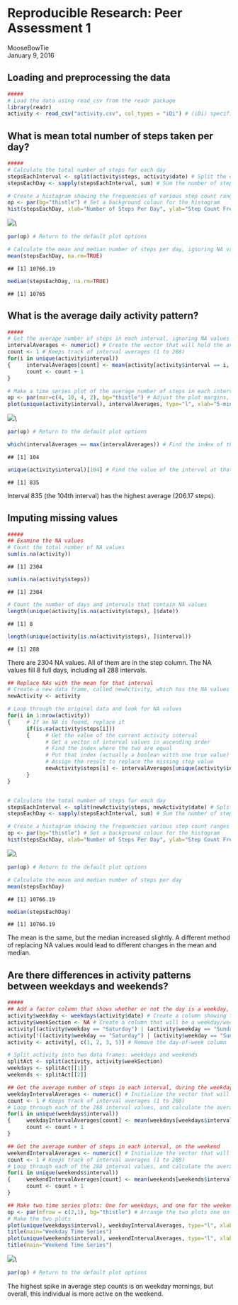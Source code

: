 # Reproducible Research: Peer Assessment 1
MooseBowTie  
January 9, 2016  

## Loading and preprocessing the data

```r
#####
# Load the data using read_csv from the readr package
library(readr)
activity <- read_csv("activity.csv", col_types = "iDi") # (iDi) specifies (integer, Date, and integer) for the classes of the 3 columns
```


## What is mean total number of steps taken per day?

```r
#####
# Calculate the total number of steps for each day
stepsEachInterval <- split(activity$steps, activity$date) # Split the data by date
stepsEachDay <- sapply(stepsEachInterval, sum) # Sum the number of steps in each day

# Create a histagram showing the frequencies of various step count ranges
op <- par(bg="thistle") # Set a background colour for the histogram
hist(stepsEachDay, xlab="Number of Steps Per Day", ylab="Step Count Frequency", main="Histogram of Daily Step Totals", col="steelblue1")
```

![](PA1_template_files/figure-html/unnamed-chunk-2-1.png)\

```r
par(op) # Return to the default plot options

# Calculate the mean and median number of steps per day, ignoring NA values
mean(stepsEachDay, na.rm=TRUE)
```

```
## [1] 10766.19
```

```r
median(stepsEachDay, na.rm=TRUE)
```

```
## [1] 10765
```


## What is the average daily activity pattern?

```r
#####
# Get the average number of steps in each interval, ignoring NA values
intervalAverages <- numeric() # Create the vector that will hold the average of the step counts
count <- 1 # Keeps track of interval averages (1 to 288)
for(i in unique(activity$interval))
{     intervalAverages[count] <- mean(activity[activity$interval == i, ]$steps, na.rm = TRUE)
      count <- count + 1
}

# Make a time series plot of the average number of steps in each interval
op <- par(mar=c(4, 10, 4, 2), bg="thistle") # Adjust the plot margins, and set a background colour
plot(unique(activity$interval), intervalAverages, type="l", xlab="5-minute Intervals", ylab="Interval Averages", main="Time Series Step Analysis", col="steelblue1", lwd="2")
```

![](PA1_template_files/figure-html/unnamed-chunk-3-1.png)\

```r
par(op) # Return to the default plot options

which(intervalAverages == max(intervalAverages)) # Find the index of the interval with the maximun average step count
```

```
## [1] 104
```

```r
unique(activity$interval)[104] # Find the value of the interval at that index
```

```
## [1] 835
```
Interval 835 (the 104th interval) has the highest average (206.17 steps).


## Imputing missing values

```r
#####
## Examine the NA values
# Count the total number of NA values
sum(is.na(activity))
```

```
## [1] 2304
```

```r
sum(is.na(activity$steps))
```

```
## [1] 2304
```

```r
# Count the number of days and intervals that contain NA values
length(unique(activity[is.na(activity$steps), ]$date))
```

```
## [1] 8
```

```r
length(unique(activity[is.na(activity$steps), ]$interval))
```

```
## [1] 288
```
There are 2304 NA values.  All of them are in the step column.
The NA values fill 8 full days, including all 288 intervals.



```r
## Replace NAs with the mean for that interval
# Create a new data frame, called newActivity, which has the NA values replaced with interval means
newActivity <- activity

# Loop through the original data and look for NA values
for(i in 1:nrow(activity))
{     # If an NA is found, replace it
      if(is.na(activity$steps[i]))
      {     # Get the value of the current activity interval
            # Get a vector of interval values in ascending order
            # Find the index where the two are equal
            # Put that index (actually a boolean witth one true value) into interval averages
            # Assign the result to replace the missing step value
            newActivity$steps[i] <- intervalAverages[unique(activity$interval) == activity$interval[i]]
      }
}


# Calculate the total number of steps for each day
stepsEachInterval <- split(newActivity$steps, newActivity$date) # Split the data by date
stepsEachDay <- sapply(stepsEachInterval, sum) # Sum the number of steps in each day

# Create a histagram showing the frequencies various step count ranges
op <- par(bg="thistle") # Set a background colour for the histogram
hist(stepsEachDay, xlab="Number of Steps Per Day", ylab="Step Count Frequency", main="Histogram of Daily Step Totals", col="steelblue1")
```

![](PA1_template_files/figure-html/unnamed-chunk-5-1.png)\

```r
par(op) # Return to the default plot options 

# Calculate the mean and median number of steps per day
mean(stepsEachDay)
```

```
## [1] 10766.19
```

```r
median(stepsEachDay)
```

```
## [1] 10766.19
```
The mean is the same, but the median increased slightly.
A different method of replacing NA values would lead to different changes in the mean and median.


## Are there differences in activity patterns between weekdays and weekends?

```r
#####
## Add a factor column that shows whether or not the day is a weekday, or weekend
activity$weekday <- weekdays(activity$date) # Create a column showing the day of the week
activity$weekSection <- NA # Create a column that will be a weekday/weekend factor.  Initialize it with NA's
activity[(activity$weekday == "Saturday") | (activity$weekday == "Sunday"), ]$weekSection <- "weekend" # Fill in the "weekend" values
activity[!((activity$weekday == "Saturday") | (activity$weekday == "Sunday")), ]$weekSection <- "weekday" # Fill in the "weekday" values
activity <- activity[, c(1, 2, 3, 5)] # Remove the day-of-week column

# Split activity into two data frames: weekdays and weekends
splitAct <- split(activity, activity$weekSection)
weekdays <- splitAct[[1]]
weekends <- splitAct[[2]]

## Get the average number of steps in each interval, during the weekdays
weekdayIntervalAverages <- numeric() # Initialize the vector that will hold the interval averages
count <- 1 # Keeps track of interval averages (1 to 288)
# Loop through each of the 288 interval values, and calculate the average for each of them
for(i in unique(weekdays$interval))
{     weekdayIntervalAverages[count] <- mean(weekdays[weekdays$interval == i, ]$steps, na.rm = TRUE)
      count <- count + 1
}

## Get the average number of steps in each interval, on the weekend
weekendIntervalAverages <- numeric() # Initialize the vector that will hold the interval averages
count <- 1 # Keeps track of interval averages (1 to 288)
# Loop through each of the 288 interval values, and calculate the average for each of them
for(i in unique(weekends$interval))
{     weekendIntervalAverages[count] <- mean(weekends[weekends$interval == i, ]$steps, na.rm = TRUE)
      count <- count + 1
}

## Make two time series plots: One for weekdays, and one for the weekend
op <- par(mfrow = c(2,1), bg="thistle") # Arrange the two plots one on top of the other, and set a background colour
# Make the two plots
plot(unique(weekdays$interval), weekdayIntervalAverages, type="l", xlab="5-minute Intervals", ylab="Weekday Interval Averages", col="steelblue1", lwd="2")
title(main="Weekday Time Series")
plot(unique(weekends$interval), weekendIntervalAverages, type="l", xlab="5-minute Intervals", ylab="Weekend Interval Averages", col="steelblue1", lwd="2")
title(main="Weekend Time Series")
```

![](PA1_template_files/figure-html/unnamed-chunk-6-1.png)\

```r
par(op) # Return to the default plot options
```
The highest spike in average step counts is on weekday mornings, but overall, this individual is more active on the weekend.









